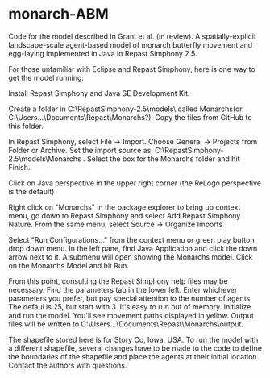 # monarch-ABM
Code for the model described in Grant et al. (in review).  A spatially-explicit landscape-scale agent-based model of monarch butterfly movement and egg-laying implemented in Java in Repast Simphony 2.5.

For those unfamiliar with Eclipse and Repast Simphony, here is one way to get the model running:

Install Repast Simphony and Java SE Development Kit.  

Create a folder in C:\RepastSimphony-2.5\models\ called Monarchs(or C:\Users\...\Documents\Repast\Monarchs?).  Copy the files from GitHub to this folder.  

In Repast Simphony, select File -> Import.  Choose General -> Projects from Folder or Archive.  Set the import source as:  C:\RepastSimphony-2.5\models\Monarchs .  Select the box for the Monarchs folder and hit Finish.  

Click on Java perspective in the upper right corner (the ReLogo perspective is the default)

Right click on "Monarchs" in the package explorer to bring up context menu, go down to Repast Simphony and select Add Repast Simphony Nature.  From the same menu, select Source -> Organize Imports

Select "Run Configurations..." from the context menu or green play button drop down menu.  In the left pane, find Java Application and click the down arrow next to it.  A submenu will open showing the Monarchs model.  Click on the Monarchs Model and hit Run.  

From this point, consulting the Repast Simphony help files may be necessary.  Find the parameters tab in the lower left.  Enter whichever parameters you prefer, but pay special attention to the number of agents.  The defaul is 25, but start with 3.  It's easy to run out of memory.  Initialize and run the model.  You'll see movement paths displayed in yellow.  Output files will be written to C:\Users\...\Documents\Repast\Monarchs\output.  

The shapefile stored here is for Story Co, Iowa, USA.  To run the model with a different shapefile, several changes have to be made to the code to define the boundaries of the shapefile and place the agents at their initial location.  Contact the authors with questions.  


